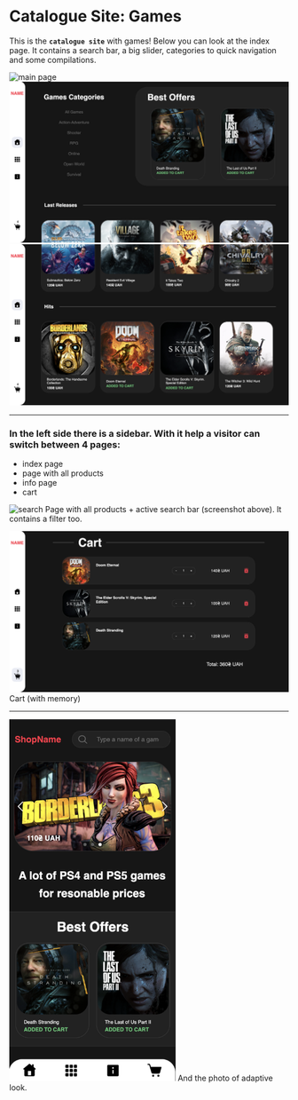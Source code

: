 # Catalogue Site: Games

This is the **`catalogue site`** with games! Below you can look at the index page. 
It contains a search bar, a big slider, categories to quick navigation and some compilations.

![main page](README_extra/mainPage_1.png "main page")
![main page](README_extra/mainPage_2.png "main page")
![main page](README_extra/mainPage_3.png "main page")

-------
### In the left side there is a sidebar. With it help a visitor can switch between 4 pages:
- index page
- page with all products
- info page
- cart


![search](README_extra/search.png "search")
Page with all products + active search bar (screenshot above). It contains a filter too.

![cart](README_extra/cart.png "cart")
Cart (with memory)

------

<img src="README_extra/adaptive.png" alt="adaptive look" width="300">
And the photo of adaptive look.